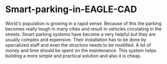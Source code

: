 # Smart-parking-in-EAGLE-CAD
World's population is growing in a rapid sense. Because of this the parking becomes really tough in many cities and result in vehicles circulating in the streets. Smart parking systems have become a very helpful but they are usually complex and expensive. Their installation has to be done by specialized staff and even the structure needs to be modified. A lot of money and time should be spent on the maintenance. This system helps building a more simple and practical solution and also it is cheap. 
